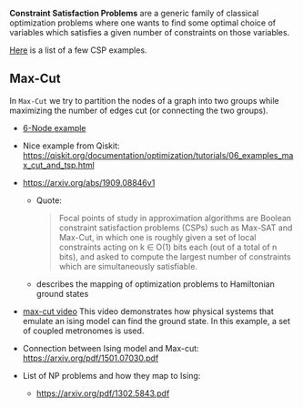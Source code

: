 **Constraint Satisfaction Problems** are a generic family of classical optimization problems where one wants to find some optimal choice of variables which satisfies a given number of constraints on those variables. 

[Here](https://cis.temple.edu/~giorgio/cis587/readings/constraints.html) is a list of a few CSP examples.


## Max-Cut
In `Max-Cut` we try to partition the nodes of a graph into two groups while maximizing the number of edges cut (or connecting the two groups).

- [6-Node example](<./6-Node Max-Cut.md>)

- Nice example from Qiskit: https://qiskit.org/documentation/optimization/tutorials/06_examples_max_cut_and_tsp.html


- https://arxiv.org/abs/1909.08846v1
	- Quote: 
	  > Focal points of study in approximation algorithms are Boolean constraint satisfaction problems (CSPs) such as Max-SAT and Max-Cut, in which one is roughly given a set of local constraints acting on k ∈ O(1) bits each (out of a total of n bits), and asked to compute the largest number of constraints which are simultaneously satisfiable.
	- describes the mapping of optimization problems to Hamiltonian ground states


- [max-cut video](https://www.youtube.com/watch?v=mD-0VpNSJA0) This video demonstrates how physical systems that emulate an ising model can find the ground state. In this example, a set of coupled metronomes is used. 

- Connection between Ising model and Max-cut: https://arxiv.org/pdf/1501.07030.pdf


- List of NP problems and how they map to Ising:
	- https://arxiv.org/pdf/1302.5843.pdf